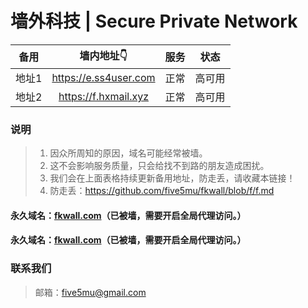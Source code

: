 # 墙外科技 | Secure Private Network

| 备用 | 墙内地址👇 | 服务 | 状态 |
| :----: | :----: | :----: | :----: |
| 地址1 | https://e.ss4user.com | 正常 | 高可用 |
| 地址2 | https://f.hxmail.xyz | 正常 | 高可用 |

### 说明

> 1. 因众所周知的原因，域名可能经常被墙。
> 2. 这不会影响服务质量，只会给找不到路的朋友造成困扰。
> 3. 我们会在上面表格持续更新备用地址，防走丢，请收藏本链接！
> 4. 防走丢：https://github.com/five5mu/fkwall/blob/f/f.md

#### 永久域名：[**fkwall.com**](http://fkwall.com)（已被墙，需要开启全局代理访问。）

#### 永久域名：[fkwall.com](http://fkwall.com)（已被墙，需要开启全局代理访问。）

### 联系我们

> 邮箱：five5mu@gmail.com
